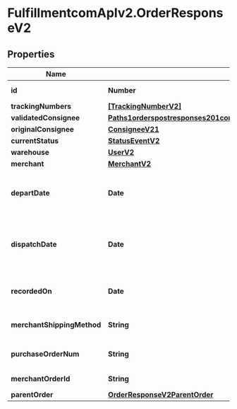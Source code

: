 # FulfillmentcomApIv2.OrderResponseV2

## Properties
Name | Type | Description | Notes
------------ | ------------- | ------------- | -------------
**id** | **Number** | FDC ID for this order | 
**trackingNumbers** | [**[TrackingNumberV2]**](TrackingNumberV2.md) |  | [optional] 
**validatedConsignee** | [**Paths1orderspostresponses201contentapplication1jsonschemapropertiesoriginalConsignee**](Paths1orderspostresponses201contentapplication1jsonschemapropertiesoriginalConsignee.md) |  | 
**originalConsignee** | [**ConsigneeV21**](ConsigneeV21.md) |  | 
**currentStatus** | [**StatusEventV2**](StatusEventV2.md) |  | 
**warehouse** | [**UserV2**](UserV2.md) |  | [optional] 
**merchant** | [**MerchantV2**](MerchantV2.md) |  | 
**departDate** | **Date** | DateTime order departed an FDC warehouse | [optional] 
**dispatchDate** | **Date** | DateTime order was dispatched for fulfillment by FDC | [optional] 
**recordedOn** | **Date** | DateTime order was recorded by FDC | 
**merchantShippingMethod** | **String** | Requested ship method | 
**purchaseOrderNum** | **String** | Merchant provided PO# | [optional] 
**merchantOrderId** | **String** | Merchant provided ID | 
**parentOrder** | [**OrderResponseV2ParentOrder**](OrderResponseV2ParentOrder.md) |  | [optional] 
